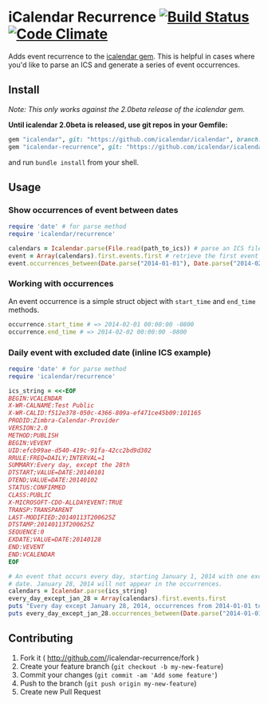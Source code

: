 # iCalendar Recurrence [![Build Status](https://travis-ci.org/icalendar/icalendar-recurrence.svg?branch=master)](https://travis-ci.org/icalendar/icalendar-recurrence) [![Code Climate](https://codeclimate.com/github/icalendar/icalendar-recurrence.png)](https://codeclimate.com/github/icalendar/icalendar-recurrence) 

Adds event recurrence to the [icalendar gem](https://github.com/icalendar/icalendar). This is helpful in cases where you'd like to parse an ICS and generate a series of event occurrences.

## Install

_Note: This only works against the 2.0beta release of the icalendar gem._

**Until icalendar 2.0beta is released, use git repos in your Gemfile:**


```ruby
gem "icalendar", git: "https://github.com/icalendar/icalendar", branch: "2.0beta"
gem "icalendar-recurrence", git: "https://github.com/icalendar/icalendar-recurrence"
```

and run `bundle install` from your shell.

## Usage

### Show occurrences of event between dates

```ruby
require 'date' # for parse method
require 'icalendar/recurrence'

calendars = Icalendar.parse(File.read(path_to_ics)) # parse an ICS file
event = Array(calendars).first.events.first # retrieve the first event
event.occurrences_between(Date.parse("2014-01-01"), Date.parse("2014-02-01")) # get all occurrence for one month
```

### Working with occurrences

An event occurrence is a simple struct object with `start_time` and `end_time` methods.

```ruby
occurrence.start_time # => 2014-02-01 00:00:00 -0800
occurrence.end_time # => 2014-02-02 00:00:00 -0800
```

### Daily event with excluded date (inline ICS example)

```ruby
require 'date' # for parse method
require 'icalendar/recurrence'

ics_string = <<-EOF
BEGIN:VCALENDAR
X-WR-CALNAME:Test Public
X-WR-CALID:f512e378-050c-4366-809a-ef471ce45b09:101165
PRODID:Zimbra-Calendar-Provider
VERSION:2.0
METHOD:PUBLISH
BEGIN:VEVENT
UID:efcb99ae-d540-419c-91fa-42cc2bd9d302
RRULE:FREQ=DAILY;INTERVAL=1
SUMMARY:Every day, except the 28th
DTSTART;VALUE=DATE:20140101
DTEND;VALUE=DATE:20140102
STATUS:CONFIRMED
CLASS:PUBLIC
X-MICROSOFT-CDO-ALLDAYEVENT:TRUE
TRANSP:TRANSPARENT
LAST-MODIFIED:20140113T200625Z
DTSTAMP:20140113T200625Z
SEQUENCE:0
EXDATE;VALUE=DATE:20140128
END:VEVENT
END:VCALENDAR
EOF

# An event that occurs every day, starting January 1, 2014 with one excluded 
# date. January 28, 2014 will not appear in the occurrences.
calendars = Icalendar.parse(ics_string)
every_day_except_jan_28 = Array(calendars).first.events.first
puts "Every day except January 28, 2014, occurrences from 2014-01-01 to 2014-02-01:"
puts every_day_except_jan_28.occurrences_between(Date.parse("2014-01-01"), Date.parse("2014-02-01"))
```

## Contributing

1. Fork it ( http://github.com/<my-github-username>/icalendar-recurrence/fork )
2. Create your feature branch (`git checkout -b my-new-feature`)
3. Commit your changes (`git commit -am 'Add some feature'`)
4. Push to the branch (`git push origin my-new-feature`)
5. Create new Pull Request
